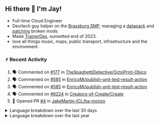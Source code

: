 ## Hi there 👋 I'm Jay!
- Full-time Cloud Engineer
- Dev/tech guy helper on the [Brassburg SMP](https://www.minecraftiplist.com/server/BrassburgACreateModServer1.19.2-26937), managing a [datapack](https://github.com/TurnrDev/BrassburgDatapack) and [patching](https://github.com/mrh0/createaddition/pull/731) broken mods
- Made [TrainerDex](https://www.github.com/TrainerDex), sunsetted end of 2023.
- love all things music, maps, public transport, infrastructure and the environment

### :zap: Recent Activity

<!--START_SECTION:activity-->
1. 🗣 Commented on [#177](https://github.com/TheSpaghettiDetective/OctoPrint-Obico/issues/177#issuecomment-2022531054) in [TheSpaghettiDetective/OctoPrint-Obico](https://github.com/TheSpaghettiDetective/OctoPrint-Obico)
2. 🗣 Commented on [#585](https://github.com/EnricoMi/publish-unit-test-result-action/pull/585#issuecomment-2017629269) in [EnricoMi/publish-unit-test-result-action](https://github.com/EnricoMi/publish-unit-test-result-action)
3. 🗣 Commented on [#585](https://github.com/EnricoMi/publish-unit-test-result-action/pull/585#issuecomment-2017628157) in [EnricoMi/publish-unit-test-result-action](https://github.com/EnricoMi/publish-unit-test-result-action)
4. 🗣 Commented on [#6224](https://github.com/Creators-of-Create/Create/pull/6224#issuecomment-2015195586) in [Creators-of-Create/Create](https://github.com/Creators-of-Create/Create)
5. 💪 Opened PR [#4](https://github.com/JakeMartin-ICL/ha-monzo/pull/4) in [JakeMartin-ICL/ha-monzo](https://github.com/JakeMartin-ICL/ha-monzo)
<!--END_SECTION:activity-->

<details>
  <summary>Language breakdown over the last 30 days</summary>
  
  [<img src="https://wakatime.com/share/@TurnrDev/4142a9ac-7325-4d2f-a2bb-ec199b5c798c.svg" alt="A graph showing a rundown of my languages used in the past 30 days. Unforunately, I am unable to autogen alt headers for this at the moment."/>](https://wakatime.com/@TurnrDev)
</details>

<details>
  <summary>Language breakdown over the last year</summary>
  
  [<img src="https://github-readme-stats.vercel.app/api/wakatime?username=TurnrDev&layout=compact" alt="A graph showing a rundown of my languages used in the past year. Unforunately, I am unable to autogen alt headers for this at the moment." />](https://wakatime.com/@TurnrDev)
</details>
